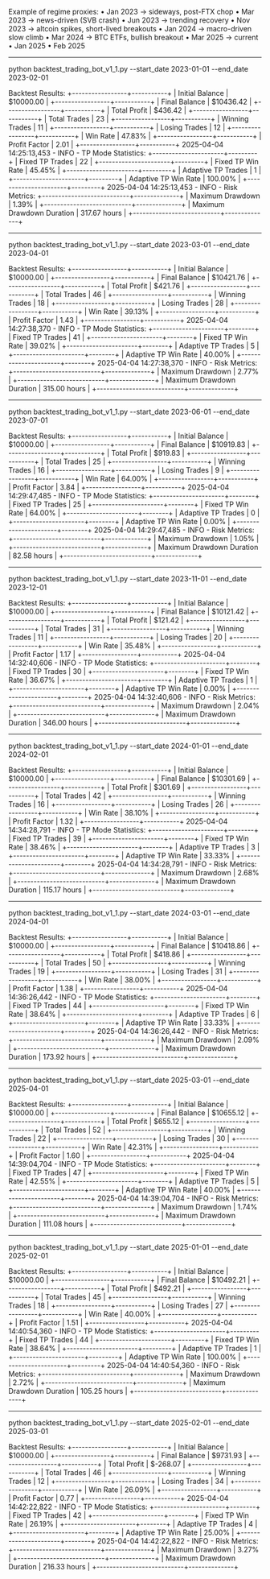 Example of regime proxies:
	•	Jan 2023 → sideways, post-FTX chop
	•	Mar 2023 → news-driven (SVB crash)
	•	Jun 2023 → trending recovery
	•	Nov 2023 → altcoin spikes, short-lived breakouts
	•	Jan 2024 → macro-driven slow climb
	•	Mar 2024 → BTC ETFs, bullish breakout
	•	Mar 2025 → current
	•   Jan 2025
	•   Feb 2025


----


python backtest_trading_bot_v1_1.py --start_date 2023-01-01 --end_date 2023-02-01

Backtest Results:
+-----------------+-----------+
| Initial Balance | $10000.00 |
+-----------------+-----------+
| Final Balance   | $10436.42 |
+-----------------+-----------+
| Total Profit    | $436.42   |
+-----------------+-----------+
| Total Trades    | 23        |
+-----------------+-----------+
| Winning Trades  | 11        |
+-----------------+-----------+
| Losing Trades   | 12        |
+-----------------+-----------+
| Win Rate        | 47.83%    |
+-----------------+-----------+
| Profit Factor   | 2.01      |
+-----------------+-----------+
2025-04-04 14:25:13,453 - INFO - 
TP Mode Statistics:
+----------------------+---------+
| Fixed TP Trades      | 22      |
+----------------------+---------+
| Fixed TP Win Rate    | 45.45%  |
+----------------------+---------+
| Adaptive TP Trades   | 1       |
+----------------------+---------+
| Adaptive TP Win Rate | 100.00% |
+----------------------+---------+
2025-04-04 14:25:13,453 - INFO - 
Risk Metrics:
+---------------------------+--------------+
| Maximum Drawdown          | 1.39%        |
+---------------------------+--------------+
| Maximum Drawdown Duration | 317.67 hours |
+---------------------------+--------------+



----



python backtest_trading_bot_v1_1.py --start_date 2023-03-01 --end_date 2023-04-01


Backtest Results:
+-----------------+-----------+
| Initial Balance | $10000.00 |
+-----------------+-----------+
| Final Balance   | $10421.76 |
+-----------------+-----------+
| Total Profit    | $421.76   |
+-----------------+-----------+
| Total Trades    | 46        |
+-----------------+-----------+
| Winning Trades  | 18        |
+-----------------+-----------+
| Losing Trades   | 28        |
+-----------------+-----------+
| Win Rate        | 39.13%    |
+-----------------+-----------+
| Profit Factor   | 1.43      |
+-----------------+-----------+
2025-04-04 14:27:38,370 - INFO - 
TP Mode Statistics:
+----------------------+--------+
| Fixed TP Trades      | 41     |
+----------------------+--------+
| Fixed TP Win Rate    | 39.02% |
+----------------------+--------+
| Adaptive TP Trades   | 5      |
+----------------------+--------+
| Adaptive TP Win Rate | 40.00% |
+----------------------+--------+
2025-04-04 14:27:38,370 - INFO - 
Risk Metrics:
+---------------------------+--------------+
| Maximum Drawdown          | 2.77%        |
+---------------------------+--------------+
| Maximum Drawdown Duration | 315.00 hours |
+---------------------------+--------------+


----



python backtest_trading_bot_v1_1.py --start_date 2023-06-01 --end_date 2023-07-01



Backtest Results:
+-----------------+-----------+
| Initial Balance | $10000.00 |
+-----------------+-----------+
| Final Balance   | $10919.83 |
+-----------------+-----------+
| Total Profit    | $919.83   |
+-----------------+-----------+
| Total Trades    | 25        |
+-----------------+-----------+
| Winning Trades  | 16        |
+-----------------+-----------+
| Losing Trades   | 9         |
+-----------------+-----------+
| Win Rate        | 64.00%    |
+-----------------+-----------+
| Profit Factor   | 3.84      |
+-----------------+-----------+
2025-04-04 14:29:47,485 - INFO - 
TP Mode Statistics:
+----------------------+--------+
| Fixed TP Trades      | 25     |
+----------------------+--------+
| Fixed TP Win Rate    | 64.00% |
+----------------------+--------+
| Adaptive TP Trades   | 0      |
+----------------------+--------+
| Adaptive TP Win Rate | 0.00%  |
+----------------------+--------+
2025-04-04 14:29:47,485 - INFO - 
Risk Metrics:
+---------------------------+-------------+
| Maximum Drawdown          | 1.05%       |
+---------------------------+-------------+
| Maximum Drawdown Duration | 82.58 hours |
+---------------------------+-------------+


----


python backtest_trading_bot_v1_1.py --start_date 2023-11-01 --end_date 2023-12-01


Backtest Results:
+-----------------+-----------+
| Initial Balance | $10000.00 |
+-----------------+-----------+
| Final Balance   | $10121.42 |
+-----------------+-----------+
| Total Profit    | $121.42   |
+-----------------+-----------+
| Total Trades    | 31        |
+-----------------+-----------+
| Winning Trades  | 11        |
+-----------------+-----------+
| Losing Trades   | 20        |
+-----------------+-----------+
| Win Rate        | 35.48%    |
+-----------------+-----------+
| Profit Factor   | 1.17      |
+-----------------+-----------+
2025-04-04 14:32:40,606 - INFO - 
TP Mode Statistics:
+----------------------+--------+
| Fixed TP Trades      | 30     |
+----------------------+--------+
| Fixed TP Win Rate    | 36.67% |
+----------------------+--------+
| Adaptive TP Trades   | 1      |
+----------------------+--------+
| Adaptive TP Win Rate | 0.00%  |
+----------------------+--------+
2025-04-04 14:32:40,606 - INFO - 
Risk Metrics:
+---------------------------+--------------+
| Maximum Drawdown          | 2.04%        |
+---------------------------+--------------+
| Maximum Drawdown Duration | 346.00 hours |
+---------------------------+--------------+



----



python backtest_trading_bot_v1_1.py --start_date 2024-01-01 --end_date 2024-02-01


Backtest Results:
+-----------------+-----------+
| Initial Balance | $10000.00 |
+-----------------+-----------+
| Final Balance   | $10301.69 |
+-----------------+-----------+
| Total Profit    | $301.69   |
+-----------------+-----------+
| Total Trades    | 42        |
+-----------------+-----------+
| Winning Trades  | 16        |
+-----------------+-----------+
| Losing Trades   | 26        |
+-----------------+-----------+
| Win Rate        | 38.10%    |
+-----------------+-----------+
| Profit Factor   | 1.32      |
+-----------------+-----------+
2025-04-04 14:34:28,791 - INFO - 
TP Mode Statistics:
+----------------------+--------+
| Fixed TP Trades      | 39     |
+----------------------+--------+
| Fixed TP Win Rate    | 38.46% |
+----------------------+--------+
| Adaptive TP Trades   | 3      |
+----------------------+--------+
| Adaptive TP Win Rate | 33.33% |
+----------------------+--------+
2025-04-04 14:34:28,791 - INFO - 
Risk Metrics:
+---------------------------+--------------+
| Maximum Drawdown          | 2.68%        |
+---------------------------+--------------+
| Maximum Drawdown Duration | 115.17 hours |
+---------------------------+--------------+



----



python backtest_trading_bot_v1_1.py --start_date 2024-03-01 --end_date 2024-04-01


Backtest Results:
+-----------------+-----------+
| Initial Balance | $10000.00 |
+-----------------+-----------+
| Final Balance   | $10418.86 |
+-----------------+-----------+
| Total Profit    | $418.86   |
+-----------------+-----------+
| Total Trades    | 50        |
+-----------------+-----------+
| Winning Trades  | 19        |
+-----------------+-----------+
| Losing Trades   | 31        |
+-----------------+-----------+
| Win Rate        | 38.00%    |
+-----------------+-----------+
| Profit Factor   | 1.38      |
+-----------------+-----------+
2025-04-04 14:36:26,442 - INFO - 
TP Mode Statistics:
+----------------------+--------+
| Fixed TP Trades      | 44     |
+----------------------+--------+
| Fixed TP Win Rate    | 38.64% |
+----------------------+--------+
| Adaptive TP Trades   | 6      |
+----------------------+--------+
| Adaptive TP Win Rate | 33.33% |
+----------------------+--------+
2025-04-04 14:36:26,442 - INFO - 
Risk Metrics:
+---------------------------+--------------+
| Maximum Drawdown          | 2.09%        |
+---------------------------+--------------+
| Maximum Drawdown Duration | 173.92 hours |
+---------------------------+--------------+



----



python backtest_trading_bot_v1_1.py --start_date 2025-03-01 --end_date 2025-04-01


Backtest Results:
+-----------------+-----------+
| Initial Balance | $10000.00 |
+-----------------+-----------+
| Final Balance   | $10655.12 |
+-----------------+-----------+
| Total Profit    | $655.12   |
+-----------------+-----------+
| Total Trades    | 52        |
+-----------------+-----------+
| Winning Trades  | 22        |
+-----------------+-----------+
| Losing Trades   | 30        |
+-----------------+-----------+
| Win Rate        | 42.31%    |
+-----------------+-----------+
| Profit Factor   | 1.60      |
+-----------------+-----------+
2025-04-04 14:39:04,704 - INFO - 
TP Mode Statistics:
+----------------------+--------+
| Fixed TP Trades      | 47     |
+----------------------+--------+
| Fixed TP Win Rate    | 42.55% |
+----------------------+--------+
| Adaptive TP Trades   | 5      |
+----------------------+--------+
| Adaptive TP Win Rate | 40.00% |
+----------------------+--------+
2025-04-04 14:39:04,704 - INFO - 
Risk Metrics:
+---------------------------+--------------+
| Maximum Drawdown          | 1.74%        |
+---------------------------+--------------+
| Maximum Drawdown Duration | 111.08 hours |
+---------------------------+--------------+



----



python backtest_trading_bot_v1_1.py --start_date 2025-01-01 --end_date 2025-02-01



Backtest Results:
+-----------------+-----------+
| Initial Balance | $10000.00 |
+-----------------+-----------+
| Final Balance   | $10492.21 |
+-----------------+-----------+
| Total Profit    | $492.21   |
+-----------------+-----------+
| Total Trades    | 45        |
+-----------------+-----------+
| Winning Trades  | 18        |
+-----------------+-----------+
| Losing Trades   | 27        |
+-----------------+-----------+
| Win Rate        | 40.00%    |
+-----------------+-----------+
| Profit Factor   | 1.51      |
+-----------------+-----------+
2025-04-04 14:40:54,360 - INFO - 
TP Mode Statistics:
+----------------------+---------+
| Fixed TP Trades      | 44      |
+----------------------+---------+
| Fixed TP Win Rate    | 38.64%  |
+----------------------+---------+
| Adaptive TP Trades   | 1       |
+----------------------+---------+
| Adaptive TP Win Rate | 100.00% |
+----------------------+---------+
2025-04-04 14:40:54,360 - INFO - 
Risk Metrics:
+---------------------------+--------------+
| Maximum Drawdown          | 2.72%        |
+---------------------------+--------------+
| Maximum Drawdown Duration | 105.25 hours |
+---------------------------+--------------+


----



python backtest_trading_bot_v1_1.py --start_date 2025-02-01 --end_date 2025-03-01


Backtest Results:
+-----------------+-----------+
| Initial Balance | $10000.00 |
+-----------------+-----------+
| Final Balance   | $9731.93  |
+-----------------+-----------+
| Total Profit    | $-268.07  |
+-----------------+-----------+
| Total Trades    | 46        |
+-----------------+-----------+
| Winning Trades  | 12        |
+-----------------+-----------+
| Losing Trades   | 34        |
+-----------------+-----------+
| Win Rate        | 26.09%    |
+-----------------+-----------+
| Profit Factor   | 0.77      |
+-----------------+-----------+
2025-04-04 14:42:22,822 - INFO - 
TP Mode Statistics:
+----------------------+--------+
| Fixed TP Trades      | 42     |
+----------------------+--------+
| Fixed TP Win Rate    | 26.19% |
+----------------------+--------+
| Adaptive TP Trades   | 4      |
+----------------------+--------+
| Adaptive TP Win Rate | 25.00% |
+----------------------+--------+
2025-04-04 14:42:22,822 - INFO - 
Risk Metrics:
+---------------------------+--------------+
| Maximum Drawdown          | 3.27%        |
+---------------------------+--------------+
| Maximum Drawdown Duration | 216.33 hours |
+---------------------------+--------------+
